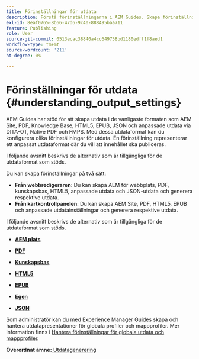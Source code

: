 ```yaml
---
title: Förinställningar för utdata
description: Förstå förinställningarna i AEM Guides. Skapa förinställningar för utdata från webbredigeraren och kartkontrollpanelen för AEM, PDF, HTML 5, EPUB, anpassade format och JSON-format.
exl-id: 8eaf0765-8b66-47d6-9c40-888495baa711
feature: Publishing
role: User
source-git-commit: 0513ecac38840a4cc649758bd1180edff1f8aed1
workflow-type: tm+mt
source-wordcount: '211'
ht-degree: 0%

---
```


# Förinställningar för utdata {#understanding_output_settings}

AEM Guides har stöd för att skapa utdata i de vanligaste formaten som AEM Site, PDF, Knowledge Base, HTML5, EPUB, JSON och anpassade utdata via DITA-OT, Native PDF och FMPS. Med dessa utdataformat kan du konfigurera olika förinställningar för utdata. En förinställning representerar ett anpassat utdataformat där du vill att innehållet ska publiceras.

I följande avsnitt beskrivs de alternativ som är tillgängliga för de utdataformat som stöds.

Du kan skapa förinställningar på två sätt:

- **Från webbredigeraren**: Du kan skapa AEM för webbplats, PDF, kunskapsbas, HTML5, anpassade utdata och JSON-utdata och generera respektive utdata.
- **Från kartkontrollpanelen**: Du kan skapa AEM Site, PDF, HTML5, EPUB och anpassade utdatainställningar och generera respektive utdata.

I följande avsnitt beskrivs de alternativ som är tillgängliga för de utdataformat som stöds.

- **[AEM plats](generate-output-aem-site.md)**

- **[PDF](generate-output-pdf.md)**

- **[Kunskapsbas](generate-output-knowledge-base.md)**

- **[HTML5](generate-output-html5.md)**

- **[EPUB](generate-output-epub.md)**

- **[Egen](generate-output-custom.md)**

- **[JSON](generate-output-json.md)**

Som administratör kan du med Experience Manager Guides skapa och hantera utdatapresentationer för globala profiler och mappprofiler. Mer information finns i [Hantera förinställningar för globala utdata och mappprofiler](./web-editor-manage-output-presets.md).

**Överordnat ämne:**[ Utdatagenerering](generate-output.md)

